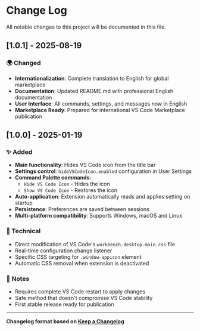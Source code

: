 # Change Log

All notable changes to this project will be documented in this file.

## [1.0.1] - 2025-08-19

### 🌍 Changed
- **Internationalization**: Complete translation to English for global marketplace
- **Documentation**: Updated README.md with professional English documentation
- **User Interface**: All commands, settings, and messages now in English
- **Marketplace Ready**: Prepared for international VS Code Marketplace publication

## [1.0.0] - 2025-01-19

### ✨ Added
- **Main functionality**: Hides VS Code icon from the title bar
- **Settings control**: `hideVSCodeIcon.enabled` configuration in User Settings
- **Command Palette commands**: 
  - `Hide VS Code Icon` - Hides the icon
  - `Show VS Code Icon` - Restores the icon
- **Auto-application**: Extension automatically reads and applies setting on startup
- **Persistence**: Preferences are saved between sessions
- **Multi-platform compatibility**: Supports Windows, macOS and Linux

### 🔧 Technical
- Direct modification of VS Code's `workbench.desktop.main.css` file
- Real-time configuration change listener
- Specific CSS targeting for `.window-appicon` element
- Automatic CSS removal when extension is deactivated

### 📝 Notes
- Requires complete VS Code restart to apply changes
- Safe method that doesn't compromise VS Code stability
- First stable release ready for publication

---

**Changelog format based on [Keep a Changelog](https://keepachangelog.com/)**